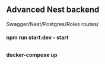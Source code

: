 ## Advanced Nest backend 

Swagger/Nest/Postgres/Roles routes/ 

#### npm run start:dev - start

##

#### docker-compose up 
